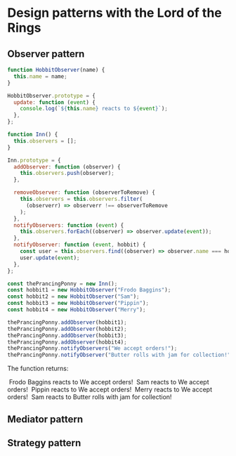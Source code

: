 # Design patterns with the Lord of the Rings
## Observer pattern

```js 
function HobbitObserver(name) {
  this.name = name;
}

HobbitObserver.prototype = {
  update: function (event) {
    console.log(`${this.name} reacts to ${event}`);
  },
};

function Inn() {
  this.observers = [];
}

Inn.prototype = {
  addObserver: function (observer) {
    this.observers.push(observer);
  },

  removeObserver: function (observerToRemove) {
    this.observers = this.observers.filter(
      (observerr) => observerr !== observerToRemove
    );
  },
  notifyObservers: function (event) {
    this.observers.forEach((observer) => observer.update(event));
  },
  notifyObserver: function (event, hobbit) {
    const user = this.observers.find((observer) => observer.name === hobbit);
    user.update(event);
  },
};

const thePrancingPonny = new Inn();
const hobbit1 = new HobbitObserver("Frodo Baggins");
const hobbit2 = new HobbitObserver("Sam");
const hobbit3 = new HobbitObserver("Pippin");
const hobbit4 = new HobbitObserver("Merry");

thePrancingPonny.addObserver(hobbit1);
thePrancingPonny.addObserver(hobbit2);
thePrancingPonny.addObserver(hobbit3);
thePrancingPonny.addObserver(hobbit4);
thePrancingPonny.notifyObservers("We accept orders!");
thePrancingPonny.notifyObserver("Butter rolls with jam for collection!", "Sam");
```

The function returns:

&nbsp;Frodo Baggins reacts to We accept orders!
&nbsp;Sam reacts to We accept orders!
&nbsp;Pippin reacts to We accept orders!
&nbsp;Merry reacts to We accept orders!
&nbsp;Sam reacts to Butter rolls with jam for collection!
## Mediator pattern
## Strategy pattern


